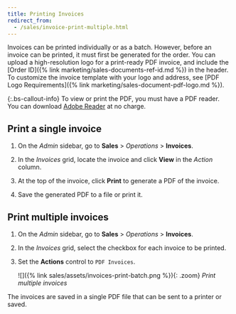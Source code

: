 ```yaml
---
title: Printing Invoices
redirect_from:
  - /sales/invoice-print-multiple.html
---
```


Invoices can be printed individually or as a batch. However, before an invoice can be printed, it must first be generated for the order. You can upload a high-resolution logo for a print-ready PDF invoice, and include the [Order ID]({% link marketing/sales-documents-ref-id.md %}) in the header. To customize the invoice template with your logo and address, see [PDF Logo Requirements]({% link marketing/sales-document-pdf-logo.md %}).

{:.bs-callout-info}
To view or print the PDF, you must have a PDF reader. You can download [Adobe Reader][1] at no charge.

## Print a single invoice

1. On the _Admin_ sidebar, go to **Sales** > _Operations_ > **Invoices**.

1. In the _Invoices_ grid, locate the invoice and click **View** in the _Action_ column.

1. At the top of the invoice, click **Print** to generate a PDF of the invoice.

1. Save the generated PDF to a file or print it.

## Print multiple invoices

1. On the _Admin_ sidebar, go to **Sales** > _Operations_ > **Invoices**.

1. In the _Invoices_ grid, select the checkbox for each invoice to be printed.

1. Set the **Actions** control to `PDF Invoices`.

   ![]({% link sales/assets/invoices-print-batch.png %}){: .zoom}
   _Print multiple invoices_

The invoices are saved in a single PDF file that can be sent to a printer or saved.

[1]: http://www.adobe.com/products/reader.html "Get Adobe Reader"
